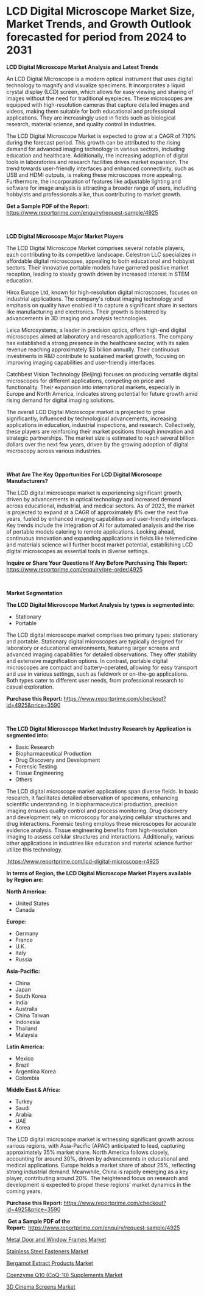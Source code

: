 <p><h1>LCD Digital Microscope Market Size, Market Trends, and Growth Outlook forecasted for period from 2024 to 2031</h1></p><p><strong>LCD Digital Microscope Market Analysis and Latest Trends</strong></p>
<p><p>An LCD Digital Microscope is a modern optical instrument that uses digital technology to magnify and visualize specimens. It incorporates a liquid crystal display (LCD) screen, which allows for easy viewing and sharing of images without the need for traditional eyepieces. These microscopes are equipped with high-resolution cameras that capture detailed images and videos, making them suitable for both educational and professional applications. They are increasingly used in fields such as biological research, material science, and quality control in industries.</p><p>The LCD Digital Microscope Market is expected to grow at a CAGR of 7.10% during the forecast period. This growth can be attributed to the rising demand for advanced imaging technology in various sectors, including education and healthcare. Additionally, the increasing adoption of digital tools in laboratories and research facilities drives market expansion. The trend towards user-friendly interfaces and enhanced connectivity, such as USB and HDMI outputs, is making these microscopes more appealing. Furthermore, the incorporation of features like adjustable lighting and software for image analysis is attracting a broader range of users, including hobbyists and professionals alike, thus contributing to market growth.</p></p>
<p><strong>Get a Sample PDF of the Report:&nbsp;</strong> <a href="https://www.reportprime.com/enquiry/request-sample/4925?utm_campaign=1166&utm_medium=2&utm_source=Github&utm_content=ia&utm_term=27112024&utm_id=lcd-digital-microscope">https://www.reportprime.com/enquiry/request-sample/4925</a></p>
<p>&nbsp;</p>
<p><strong>LCD Digital Microscope Major Market Players</strong></p>
<p><p>The LCD Digital Microscope Market comprises several notable players, each contributing to its competitive landscape. Celestron LLC specializes in affordable digital microscopes, appealing to both educational and hobbyist sectors. Their innovative portable models have garnered positive market reception, leading to steady growth driven by increased interest in STEM education.</p><p>Hirox Europe Ltd, known for high-resolution digital microscopes, focuses on industrial applications. The company's robust imaging technology and emphasis on quality have enabled it to capture a significant share in sectors like manufacturing and electronics. Their growth is bolstered by advancements in 3D imaging and analysis technologies.</p><p>Leica Microsystems, a leader in precision optics, offers high-end digital microscopes aimed at laboratory and research applications. The company has established a strong presence in the healthcare sector, with its sales revenue reaching approximately $3 billion annually. Their continuous investments in R&D contribute to sustained market growth, focusing on improving imaging capabilities and user-friendly interfaces.</p><p>Catchbest Vision Technology (Beijing) focuses on producing versatile digital microscopes for different applications, competing on price and functionality. Their expansion into international markets, especially in Europe and North America, indicates strong potential for future growth amid rising demand for digital imaging solutions.</p><p>The overall LCD Digital Microscope market is projected to grow significantly, influenced by technological advancements, increasing applications in education, industrial inspections, and research. Collectively, these players are reinforcing their market positions through innovation and strategic partnerships. The market size is estimated to reach several billion dollars over the next few years, driven by the growing adoption of digital microscopy across various industries.</p></p>
<p>&nbsp;</p>
<p><strong>What Are The Key Opportunities For LCD Digital Microscope Manufacturers?</strong></p>
<p><p>The LCD digital microscope market is experiencing significant growth, driven by advancements in optical technology and increased demand across educational, industrial, and medical sectors. As of 2023, the market is projected to expand at a CAGR of approximately 8% over the next five years, fueled by enhanced imaging capabilities and user-friendly interfaces. Key trends include the integration of AI for automated analysis and the rise of portable models catering to remote applications. Looking ahead, continuous innovation and expanding applications in fields like telemedicine and materials science will further boost market potential, establishing LCD digital microscopes as essential tools in diverse settings.</p></p>
<p><strong>Inquire or Share Your Questions If Any Before Purchasing This Report:</strong> <a href="https://www.reportprime.com/enquiry/pre-order/4925?utm_campaign=1166&utm_medium=2&utm_source=Github&utm_content=ia&utm_term=27112024&utm_id=lcd-digital-microscope">https://www.reportprime.com/enquiry/pre-order/4925</a></p>
<p>&nbsp;</p>
<p><strong>Market Segmentation</strong></p>
<p><strong>The LCD Digital Microscope Market Analysis by types is segmented into:</strong></p>
<p><ul><li>Stationary</li><li>Portable</li></ul></p>
<p><p>The LCD digital microscope market comprises two primary types: stationary and portable. Stationary digital microscopes are typically designed for laboratory or educational environments, featuring larger screens and advanced imaging capabilities for detailed observations. They offer stability and extensive magnification options. In contrast, portable digital microscopes are compact and battery-operated, allowing for easy transport and use in various settings, such as fieldwork or on-the-go applications. Both types cater to different user needs, from professional research to casual exploration.</p></p>
<p><strong>Purchase this Report:&nbsp;</strong><a href="https://www.reportprime.com/checkout?id=4925&price=3590&utm_campaign=1166&utm_medium=2&utm_source=Github&utm_content=ia&utm_term=27112024&utm_id=lcd-digital-microscope">https://www.reportprime.com/checkout?id=4925&price=3590</a></p>
<p>&nbsp;</p>
<p><strong>The LCD Digital Microscope Market Industry Research by Application is segmented into:</strong></p>
<p><ul><li>Basic Research</li><li>Biopharmaceutical Production</li><li>Drug Discovery and Development</li><li>Forensic Testing</li><li>Tissue Engineering</li><li>Others</li></ul></p>
<p><p>The LCD digital microscope market applications span diverse fields. In basic research, it facilitates detailed observation of specimens, enhancing scientific understanding. In biopharmaceutical production, precision imaging ensures quality control and process monitoring. Drug discovery and development rely on microscopy for analyzing cellular structures and drug interactions. Forensic testing employs these microscopes for accurate evidence analysis. Tissue engineering benefits from high-resolution imaging to assess cellular structures and interactions. Additionally, various other applications in industries like education and material science further utilize this technology.</p></p>
<p><a href="https://www.reportprime.com/lcd-digital-microscope-r4925?utm_campaign=1166&utm_medium=2&utm_source=Github&utm_content=ia&utm_term=27112024&utm_id=lcd-digital-microscope">&nbsp;https://www.reportprime.com/lcd-digital-microscope-r4925</a></p>
<p><strong>In terms of Region, the LCD Digital Microscope Market Players available by Region are:</strong></p>
<p>
    <p> <strong> North America: </strong>
        <ul>
            <li>United States</li>
            <li>Canada</li>
        </ul>
        </p> 
    <p> <strong> Europe: </strong>
        <ul>
            <li>Germany</li>
            <li>France</li>
            <li>U.K.</li>
            <li>Italy</li>
            <li>Russia</li>
        </ul>
        </p> 
    <p> <strong> Asia-Pacific: </strong>
        <ul>
            <li>China</li>
            <li>Japan</li>
            <li>South Korea</li>
            <li>India</li>
            <li>Australia</li>
            <li>China Taiwan</li>
            <li>Indonesia</li>
            <li>Thailand</li>
            <li>Malaysia</li>
        </ul>
        </p> 
    <p> <strong> Latin America: </strong>
        <ul>
            <li>Mexico</li>
            <li>Brazil</li>
            <li>Argentina Korea</li>
            <li>Colombia</li>
        </ul>
        </p> 
    <p> <strong> Middle East & Africa: </strong>
        <ul>
            <li>Turkey</li>
            <li>Saudi</li>
            <li>Arabia</li>
            <li>UAE</li>
            <li>Korea</li>
        </ul>
    </p>
    </p>
<p><p>The LCD digital microscope market is witnessing significant growth across various regions, with Asia-Pacific (APAC) anticipated to lead, capturing approximately 35% market share. North America follows closely, accounting for around 30%, driven by advancements in educational and medical applications. Europe holds a market share of about 25%, reflecting strong industrial demand. Meanwhile, China is rapidly emerging as a key player, contributing around 20%. The heightened focus on research and development is expected to propel these regions' market dynamics in the coming years.</p></p>
<p><strong>Purchase this Report: </strong><a href="https://www.reportprime.com/checkout?id=4925&price=3590&utm_campaign=1166&utm_medium=2&utm_source=Github&utm_content=ia&utm_term=27112024&utm_id=lcd-digital-microscope">https://www.reportprime.com/checkout?id=4925&price=3590</a></p>
<p>&nbsp;<strong>Get a Sample PDF of the Report:&nbsp;&nbsp;</strong><a href="https://www.reportprime.com/enquiry/request-sample/4925?utm_campaign=1166&utm_medium=2&utm_source=Github&utm_content=ia&utm_term=27112024&utm_id=lcd-digital-microscope">https://www.reportprime.com/enquiry/request-sample/4925</a></p>
<p><strong></strong></p>
<p><p><a href="https://www.linkedin.com/pulse/metal-door-window-frames-market-analysis-forecast-74-cagr-detailed-viajf?utm_campaign=1166&utm_medium=2&utm_source=Github&utm_content=ia&utm_term=27112024&utm_id=lcd-digital-microscope">Metal Door and Window Frames Market</a></p><p><a href="https://www.linkedin.com/pulse/stainless-steel-fasteners-market-trends-detailed-study-its-p83cf?utm_campaign=1166&utm_medium=2&utm_source=Github&utm_content=ia&utm_term=27112024&utm_id=lcd-digital-microscope">Stainless Steel Fasteners Market</a></p><p><a href="https://issuu.com/reportprime-2/docs/bergamot-extract-products-market-si_9c3a49e3082776?utm_campaign=1166&utm_medium=2&utm_source=Github&utm_content=ia&utm_term=27112024&utm_id=lcd-digital-microscope">Bergamot Extract Products Market</a></p><p><a href="https://issuu.com/reportprime-2/docs/coenzyme-q10-coq-10-supplements-mar_e4c0635d01f1e9?utm_campaign=1166&utm_medium=2&utm_source=Github&utm_content=ia&utm_term=27112024&utm_id=lcd-digital-microscope">Coenzyme Q10 (CoQ-10) Supplements Market</a></p><p><a href="https://www.linkedin.com/pulse/overview-3d-cinema-screens-market-2024-2031-growth-factors-5l2wf?utm_campaign=1166&utm_medium=2&utm_source=Github&utm_content=ia&utm_term=27112024&utm_id=lcd-digital-microscope">3D Cinema Screens Market</a></p></p>
